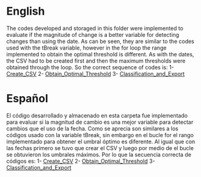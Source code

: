 
# English

The codes developed and storaged in this folder were implemented to evaluate if the magnitude of change is a better variable for detecting changes than using the date.
As can be seen, they are similar to the codes used with the tBreak variable, however in the for loop the range implemented to obtain the optimal threshold is different.
As with the dates, the CSV had to be created first and then the maximum thresholds were obtained through the loop.
So the correct sequence of codes is:
1- [Create_CSV](Create_CSV.py)
2- [Obtain_Optimal_Threshold](Obtain_Optimal_Threshold.py)
3- [Classification_and_Export](Classification_and_Export.py)

# Español

El código desarrollado y almacenado en esta carpeta fue implementado para evaluar si la magnitud de cambio es una mejor variable para detectar cambios que el uso de la fecha.
Como se aprecia son similares a los códigos usado con la variable tBreak, sin embargo en el bucle for el rango implementado para obtener el umbral óptimo es diferente.
Al igual que con las fechas primero se tuvo que crear el CSV y luego por medio de el bucle se obtuvieron los umbrales máximos.
Por lo que la secuencia correcta de códigos es:
1- [Create_CSV](Create_CSV.py)
2- [Obtain_Optimal_Threshold](Obtain_Optimal_Threshold.py)
3- [Classification_and_Export](Classification_and_Export.py)
